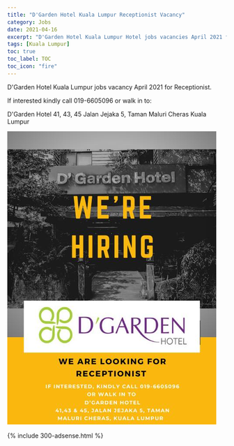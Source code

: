 ```yaml
---
title: "D'Garden Hotel Kuala Lumpur Receptionist Vacancy" 
category: Jobs 
date: 2021-04-16
excerpt: "D'Garden Hotel Kuala Lumpur Hotel jobs vacancies April 2021 for Receptionist"
tags: [Kuala Lumpur] 
toc: true 
toc_label: TOC 
toc_icon: "fire" 
--- 
```


D'Garden Hotel Kuala Lumpur jobs vacancy April 2021 for Receptionist.

If interested kindly call 019-6605096 or walk in to:

D'Garden Hotel
41, 43, 45 Jalan Jejaka 5, Taman Maluri Cheras
Kuala Lumpur

![D'Garden Hotel Vacancies 2021!](/assets/images/2021-04/d-garden-hotel-kuala-lumpur-receptionist-vacancy.jpg "D'Garden Hotel Vacancies 2021")

{% include 300-adsense.html %} 